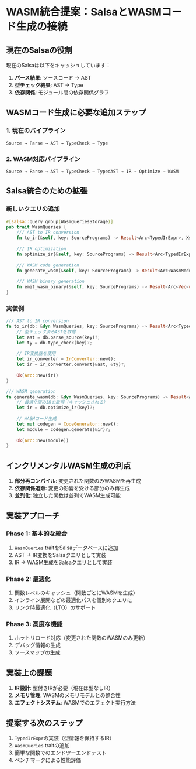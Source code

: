 # WASM統合提案：SalsaとWASMコード生成の接続

## 現在のSalsaの役割

現在のSalsaは以下をキャッシュしています：

1. **パース結果**: ソースコード → AST
2. **型チェック結果**: AST → Type
3. **依存関係**: モジュール間の依存関係グラフ

## WASMコード生成に必要な追加ステップ

### 1. 現在のパイプライン
```
Source → Parse → AST → TypeCheck → Type
```

### 2. WASM対応パイプライン
```
Source → Parse → AST → TypeCheck → TypedAST → IR → Optimize → WASM
```

## Salsa統合のための拡張

### 新しいクエリの追加

```rust
#[salsa::query_group(WasmQueriesStorage)]
pub trait WasmQueries {
    /// AST to IR conversion
    fn to_ir(&self, key: SourcePrograms) -> Result<Arc<TypedIrExpr>, XsError>;
    
    /// IR optimization
    fn optimize_ir(&self, key: SourcePrograms) -> Result<Arc<TypedIrExpr>, XsError>;
    
    /// WASM code generation
    fn generate_wasm(&self, key: SourcePrograms) -> Result<Arc<WasmModule>, XsError>;
    
    /// WASM binary generation
    fn emit_wasm_binary(&self, key: SourcePrograms) -> Result<Arc<Vec<u8>>, XsError>;
}
```

### 実装例

```rust
/// AST to IR conversion
fn to_ir(db: &dyn WasmQueries, key: SourcePrograms) -> Result<Arc<TypedIrExpr>, XsError> {
    // 型チェック済みASTを取得
    let ast = db.parse_source(key)?;
    let ty = db.type_check(key)?;
    
    // IR変換器を使用
    let ir_converter = IrConverter::new();
    let ir = ir_converter.convert(&ast, &ty)?;
    
    Ok(Arc::new(ir))
}

/// WASM generation
fn generate_wasm(db: &dyn WasmQueries, key: SourcePrograms) -> Result<Arc<WasmModule>, XsError> {
    // 最適化済みIRを取得（キャッシュされる）
    let ir = db.optimize_ir(key)?;
    
    // WASMコード生成
    let mut codegen = CodeGenerator::new();
    let module = codegen.generate(&ir)?;
    
    Ok(Arc::new(module))
}
```

## インクリメンタルWASM生成の利点

1. **部分再コンパイル**: 変更された関数のみWASMを再生成
2. **依存関係追跡**: 変更の影響を受ける部分のみ再生成
3. **並列化**: 独立した関数は並列でWASM生成可能

## 実装アプローチ

### Phase 1: 基本的な統合
1. `WasmQueries` traitをSalsaデータベースに追加
2. AST → IR変換をSalsaクエリとして実装
3. IR → WASM生成をSalsaクエリとして実装

### Phase 2: 最適化
1. 関数レベルのキャッシュ（関数ごとにWASMを生成）
2. インライン展開などの最適化パスを個別のクエリに
3. リンク時最適化（LTO）のサポート

### Phase 3: 高度な機能
1. ホットリロード対応（変更された関数のWASMのみ更新）
2. デバッグ情報の生成
3. ソースマップの生成

## 実装上の課題

1. **IR設計**: 型付きIRが必要（現在は型なしIR）
2. **メモリ管理**: WASMのメモリモデルとの整合性
3. **エフェクトシステム**: WASMでのエフェクト実行方法

## 提案する次のステップ

1. `TypedIrExpr`の実装（型情報を保持するIR）
2. `WasmQueries` traitの追加
3. 簡単な関数でのエンドツーエンドテスト
4. ベンチマークによる性能評価